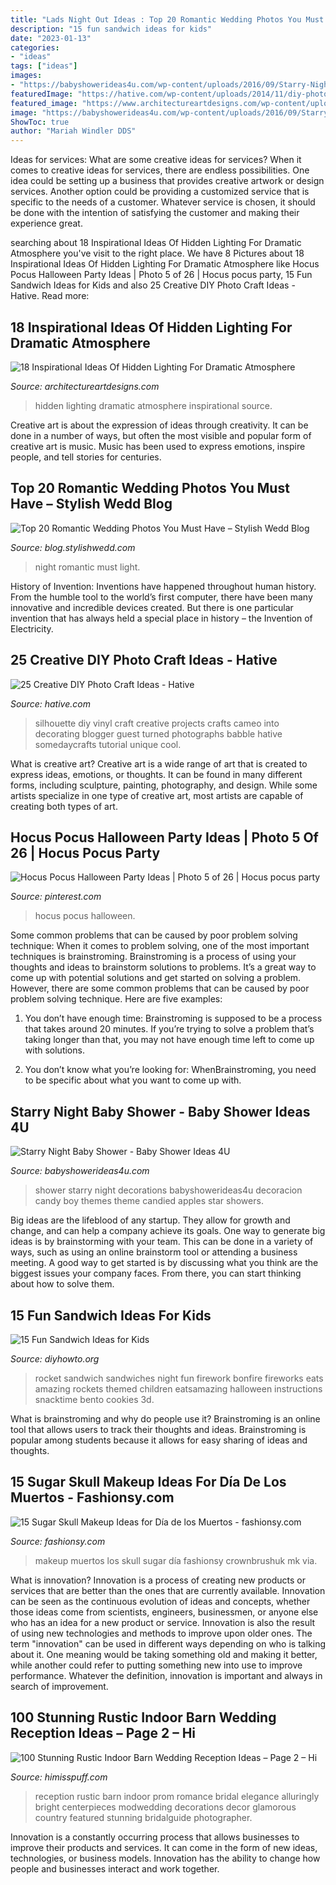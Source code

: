 ```yaml
---
title: "Lads Night Out Ideas : Top 20 Romantic Wedding Photos You Must Have – Stylish Wedd Blog"
description: "15 fun sandwich ideas for kids"
date: "2023-01-13"
categories:
- "ideas"
tags: ["ideas"]
images:
- "https://babyshowerideas4u.com/wp-content/uploads/2016/09/Starry-Night-Baby-Shower-Candied-Apples.jpg"
featuredImage: "https://hative.com/wp-content/uploads/2014/11/diy-photo-craft-ideas/18-diy-photo-craft-ideas.jpg"
featured_image: "https://www.architectureartdesigns.com/wp-content/uploads/2015/11/927-630x419.jpg"
image: "https://babyshowerideas4u.com/wp-content/uploads/2016/09/Starry-Night-Baby-Shower-Candied-Apples.jpg"
ShowToc: true
author: "Mariah Windler DDS"
---
```



Ideas for services: What are some creative ideas for services?
When it comes to creative ideas for services, there are endless possibilities. One idea could be setting up a business that provides creative artwork or design services. Another option could be providing a customized service that is specific to the needs of a customer. Whatever service is chosen, it should be done with the intention of satisfying the customer and making their experience great.

	

		
searching about 18 Inspirational Ideas Of Hidden Lighting For Dramatic Atmosphere you've visit to the right place. We have 8 Pictures about 18 Inspirational Ideas Of Hidden Lighting For Dramatic Atmosphere like Hocus Pocus Halloween Party Ideas | Photo 5 of 26 | Hocus pocus party, 15 Fun Sandwich Ideas for Kids and also 25 Creative DIY Photo Craft Ideas - Hative. Read more:
		
    
## 18 Inspirational Ideas Of Hidden Lighting For Dramatic Atmosphere

<img loading=lazy src="https://www.architectureartdesigns.com/wp-content/uploads/2015/11/927-630x419.jpg" onerror="this.onerror=null;this.src='https://tse4.mm.bing.net/th?id=OIP.vliUP9kXQCNyTQJBLVpgpgHaE7&amp;pid=15.1';" alt="18 Inspirational Ideas Of Hidden Lighting For Dramatic Atmosphere">

_Source: architectureartdesigns.com_

>hidden lighting dramatic atmosphere inspirational source. 

	

Creative art is about the expression of ideas through creativity. It can be done in a number of ways, but often the most visible and popular form of creative art is music. Music has been used to express emotions, inspire people, and tell stories for centuries.

    
## Top 20 Romantic Wedding Photos You Must Have – Stylish Wedd Blog

<img loading=lazy src="http://blog.stylishwedd.com/wp-content/uploads/2016/12/Incredible-Night-Wedding-Photos-Ideas-You-Must-See.jpg" onerror="this.onerror=null;this.src='https://tse1.mm.bing.net/th?id=OIP.YozKD3NQw8_L1UmgONwQIQHaKc&amp;pid=15.1';" alt="Top 20 Romantic Wedding Photos You Must Have – Stylish Wedd Blog">

_Source: blog.stylishwedd.com_

>night romantic must light. 

	

History of Invention:
Inventions have happened throughout human history. From the humble tool to the world’s first computer, there have been many innovative and incredible devices created. But there is one particular invention that has always held a special place in history – the Invention of Electricity.

    
## 25 Creative DIY Photo Craft Ideas - Hative

<img loading=lazy src="https://hative.com/wp-content/uploads/2014/11/diy-photo-craft-ideas/18-diy-photo-craft-ideas.jpg" onerror="this.onerror=null;this.src='https://tse3.mm.bing.net/th?id=OIP.Ub9w3d82j3XJNWB5e_IndQAAAA&amp;pid=15.1';" alt="25 Creative DIY Photo Craft Ideas - Hative">

_Source: hative.com_

>silhouette diy vinyl craft creative projects crafts cameo into decorating blogger guest turned photographs babble hative somedaycrafts tutorial unique cool. 

	

What is creative art?
Creative art is a wide range of art that is created to express ideas, emotions, or thoughts. It can be found in many different forms, including sculpture, painting, photography, and design. While some artists specialize in one type of creative art, most artists are capable of creating both types of art.

    
## Hocus Pocus Halloween Party Ideas | Photo 5 Of 26 | Hocus Pocus Party

<img loading=lazy src="https://i.pinimg.com/736x/65/79/e9/6579e9ca19e83b51a76ea9775ef6ca8a.jpg" onerror="this.onerror=null;this.src='https://tse4.mm.bing.net/th?id=OIP.W8UGYaoxnvEpE93vpXIcngHaLJ&amp;pid=15.1';" alt="Hocus Pocus Halloween Party Ideas | Photo 5 of 26 | Hocus pocus party">

_Source: pinterest.com_

>hocus pocus halloween. 

	

Some common problems that can be caused by poor problem solving technique:
When it comes to problem solving, one of the most important techniques is brainstroming. Brainstroming is a process of using your thoughts and ideas to brainstorm solutions to problems. It’s a great way to come up with potential solutions and get started on solving a problem. However, there are some common problems that can be caused by poor problem solving technique. Here are five examples:
1) You don’t have enough time: Brainstroming is supposed to be a process that takes around 20 minutes. If you’re trying to solve a problem that’s taking longer than that, you may not have enough time left to come up with solutions.

2) You don’t know what you’re looking for: WhenBrainstroming, you need to be specific about what you want to come up with.

    
## Starry Night Baby Shower - Baby Shower Ideas 4U

<img loading=lazy src="https://babyshowerideas4u.com/wp-content/uploads/2016/09/Starry-Night-Baby-Shower-Candied-Apples.jpg" onerror="this.onerror=null;this.src='https://tse3.mm.bing.net/th?id=OIP.d3Oqj8h7n6iIgZmco2JIUQHaJ4&amp;pid=15.1';" alt="Starry Night Baby Shower - Baby Shower Ideas 4U">

_Source: babyshowerideas4u.com_

>shower starry night decorations babyshowerideas4u decoracion candy boy themes theme candied apples star showers. 

	

Big ideas are the lifeblood of any startup. They allow for growth and change, and can help a company achieve its goals. One way to generate big ideas is by brainstorming with your team. This can be done in a variety of ways, such as using an online brainstorm tool or attending a business meeting. A good way to get started is by discussing what you think are the biggest issues your company faces. From there, you can start thinking about how to solve them.

    
## 15 Fun Sandwich Ideas For Kids

<img loading=lazy src="http://www.diyhowto.org/wp-content/uploads/2016/03/DIY-3D-Rocket-Sandwich-15-Fun-Sandwich-Ideas-for-Kids-DIYHowto.jpg" onerror="this.onerror=null;this.src='https://tse3.mm.bing.net/th?id=OIP.LUILl2Tvr09ZfKVxXYiNSwHaLJ&amp;pid=15.1';" alt="15 Fun Sandwich Ideas for Kids">

_Source: diyhowto.org_

>rocket sandwich sandwiches night fun firework bonfire fireworks eats amazing rockets themed children eatsamazing halloween instructions snacktime bento cookies 3d. 

	

What is brainstroming and why do people use it?
Brainstroming is an online tool that allows users to track their thoughts and ideas. Brainstroming is popular among students because it allows for easy sharing of ideas and thoughts.

    
## 15 Sugar Skull Makeup Ideas For Día De Los Muertos - Fashionsy.com

<img loading=lazy src="https://fashionsy.com/wp-content/uploads/2016/11/anna20-630x840.jpeg" onerror="this.onerror=null;this.src='https://tse1.mm.bing.net/th?id=OIP.ey1UDIxS4ROqBGEgUSby7AHaJ4&amp;pid=15.1';" alt="15 Sugar Skull Makeup Ideas for Día de los Muertos - fashionsy.com">

_Source: fashionsy.com_

>makeup muertos los skull sugar día fashionsy crownbrushuk mk via. 

	

What is innovation?
Innovation is a process of creating new products or services that are better than the ones that are currently available. Innovation can be seen as the continuous evolution of ideas and concepts, whether those ideas come from scientists, engineers, businessmen, or anyone else who has an idea for a new product or service. Innovation is also the result of using new technologies and methods to improve upon older ones.
The term "innovation" can be used in different ways depending on who is talking about it. One meaning would be taking something old and making it better, while another could refer to putting something new into use to improve performance. Whatever the definition, innovation is important and always in search of improvement.

    
## 100 Stunning Rustic Indoor Barn Wedding Reception Ideas – Page 2 – Hi

<img loading=lazy src="https://www.himisspuff.com/wp-content/uploads/2016/03/Glamorous-wedding-reception-ideas.jpg" onerror="this.onerror=null;this.src='https://tse2.mm.bing.net/th?id=OIP.yG05y4CXEkjBdEO5hv0T6QHaJ4&amp;pid=15.1';" alt="100 Stunning Rustic Indoor Barn Wedding Reception Ideas – Page 2 – Hi">

_Source: himisspuff.com_

>reception rustic barn indoor prom romance bridal elegance alluringly bright centerpieces modwedding decorations decor glamorous country featured stunning bridalguide photographer. 

	

Innovation is a constantly occurring process that allows businesses to improve their products and services. It can come in the form of new ideas, technologies, or business models. Innovation has the ability to change how people and businesses interact and work together.

